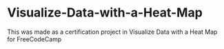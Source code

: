 # Visualize-Data-with-a-Heat-Map
This was made as a certification project in Visualize Data with a Heat Map for FreeCodeCamp
